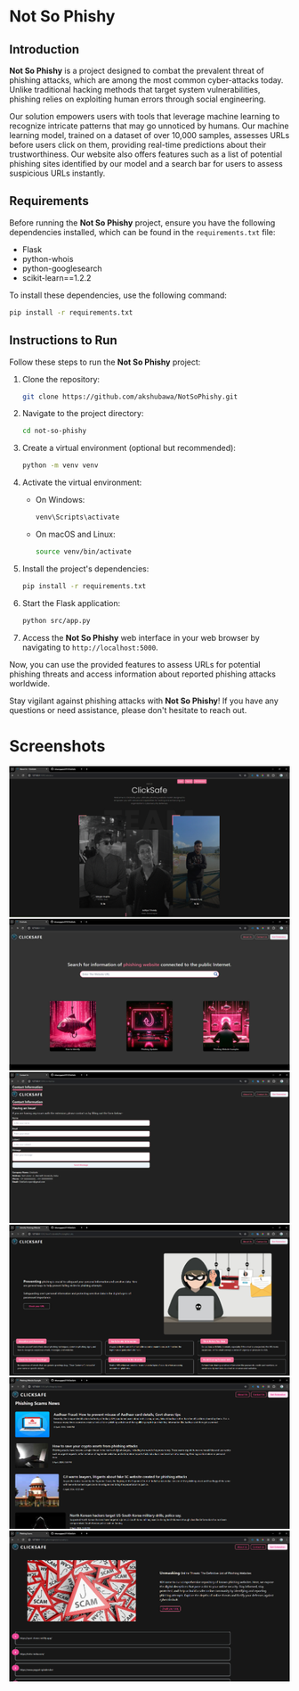 # Not So Phishy

## Introduction

**Not So Phishy** is a project designed to combat the prevalent threat of phishing attacks, which are among the most common cyber-attacks today. Unlike traditional hacking methods that target system vulnerabilities, phishing relies on exploiting human errors through social engineering.

Our solution empowers users with tools that leverage machine learning to recognize intricate patterns that may go unnoticed by humans. Our machine learning model, trained on a dataset of over 10,000 samples, assesses URLs before users click on them, providing real-time predictions about their trustworthiness. Our website also offers features such as a list of potential phishing sites identified by our model and a search bar for users to assess suspicious URLs instantly.

## Requirements

Before running the **Not So Phishy** project, ensure you have the following dependencies installed, which can be found in the `requirements.txt` file:

- Flask
- python-whois
- python-googlesearch
- scikit-learn==1.2.2

To install these dependencies, use the following command:

```bash
pip install -r requirements.txt
```

## Instructions to Run

Follow these steps to run the **Not So Phishy** project:

1. Clone the repository:

   ```bash
   git clone https://github.com/akshubawa/NotSoPhishy.git
   ```

2. Navigate to the project directory:

   ```bash
   cd not-so-phishy
   ```

3. Create a virtual environment (optional but recommended):

   ```bash
   python -m venv venv
   ```

4. Activate the virtual environment:

   - On Windows:

     ```bash
     venv\Scripts\activate
     ```

   - On macOS and Linux:

     ```bash
     source venv/bin/activate
     ```

5. Install the project's dependencies:

   ```bash
   pip install -r requirements.txt
   ```

6. Start the Flask application:

   ```bash
   python src/app.py
   ```

7. Access the **Not So Phishy** web interface in your web browser by navigating to `http://localhost:5000`.

Now, you can use the provided features to assess URLs for potential phishing threats and access information about reported phishing attacks worldwide.

Stay vigilant against phishing attacks with **Not So Phishy**! If you have any questions or need assistance, please don't hesitate to reach out.

# Screenshots
<img src="./assets/Screenshot 0.png">
<img src="./assets/Screenshot 1.png">
<img src="./assets/Screenshot 2.png">
<img src="./assets/Screenshot 3.png">
<img src="./assets/Screenshot 4.png">
<img src="./assets/Screenshot 5.png">
